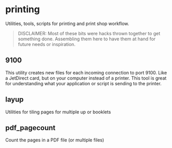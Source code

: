 printing
========

Utilities, tools, scripts for printing and print shop workflow.

>DISCLAIMER: Most of these bits were hacks thrown together to get something
>done. Assembling them here to have them at hand for future needs or
>inspiration.

9100
----
This utility creates new files for each incoming connection to
port 9100. Like a JetDirect card, but on your computer instead of a printer.
This tool is great for understanding what your application or script is
sending to the printer.

layup
-----
Utilities for tiling pages for multiple up or booklets

pdf_pagecount
-------------
Count the pages in a PDF file (or multiple files)
